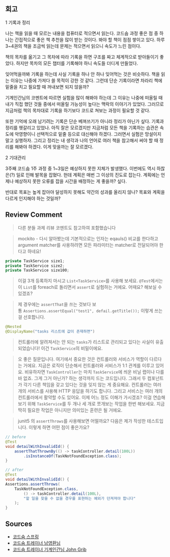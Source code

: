  ## 회고
 
1 기록과 정리

나는 책을 읽을 때 모르는 내용을 컴퓨터로 적으면서 읽는다. 코드숨 과정 좋은 점 중 하나는 간접적으로 좋은 책 추천을 많이 받는 것이다. 봐야 할 책이 점점 쌓이고 있다. 하루 3~4권의 책을 조금씩 읽는데 문제는 적으면서 읽으니 속도가 느린 점이다.  

책의 목차를 옮기고 그 목차에 따라 기록을 하면 구조를 짜고 체계적으로 받아들이기 좋았다. 하지만 목차의 모든 챕터를 기록해야 하니 속도들 더디게 만들었다.

잊어먹을까봐 기록을 하는데 사실 기록을 하나 안 하나 잊어먹는 것은 비슷하다. 책을 읽는 이유는 나중에 가져다 쓸 목적이 강한 것 같다. 그런데 단순 기록이라면 차라리 책에 밑줄을 치고 필요할 때 꺼내보면 되지 않을까?

기계인간님의 코멘트에 따르면 실험을 많이 해봐야 하는데 그 이유는 나중에 떠올릴 때 내가 직접 했던 것들 중에서 떠올릴 가능성이 높다는 맥락의 이야기가 있었다. 그러므로 지금처럼 책의 목차대로 기록을 하기보다 코드로 쳐보는 과정이 필요할 것 같다.

또한 기억에 오래 남기려는 기록은 단순 베껴쓰기가 아니라 정리가 아닌가 싶다. 기록과 정리를 헷갈리고 있었나. 아직 잘은 모르겠지만 지금처럼 모든 책을 기록하는 습관은 속도에 악영향이니 선택적으로 밑줄 등으로 대신해야 하겠다. 그러면서 실험은 망설이지 말고 실행하자. 그리고 정리는 내 생각과 나의 언어로 여러 책을 참고해서 써야 할 때 정리를 해봐야 하겠다. 이게 맞을까는 잘 모르겠다.

2 기대관리

3주째 코드숨 1주 과정 중 1~3일은 예상하지 못한 지체가 발생했다. 이번에도 역시 하찮은(?) 일로 인해 발목을 잡혔다. 헌데 계획은 매번 그 이상의 진도로 잡는다. 계획에는 언제나 예상하지 못한 오류를 잡을 시간을 배정하는 게 좋을까? 싶다. 

반대로 목표는 높게 잡아야 달성하지 못해도 약간의 성과를 올리지 않나? 목표와 계획을 다르게 인지해야 하는 것일까?

## Review Comment

> 다른 분들 과제 리뷰 코멘트도 참고하여 포함했습니다

> mockito - 다시 알아봤는데 기본적으로는 인자는 eqauls() 비교를 한다하고 argument matcher를 사용하려면 모든 파라미터는 matcher로 전달되어야 한다고 하네요!

```java
private TaskService size1;
private TaskService size2;
private TaskService size100;
```

> 이걸 3개 등록하지 마시고 `List<TaskService>`를 사용해 보세요.
> `@Test`에서는 이 `List`를 foreach로 돌리면서 `assert`로 실험하는 거에요. 어때요? 해보실 수 있겠죠?


> 제 경우에는 `assertThat`을 쓰는 것보다 보통 `Assertions.assertEqual("test1", defail.getTitle());` 이렇게 쓰는 걸 선호합니다.

```java
@Nested
@DisplayName("tasks 리스트에 값이 존재하면")
```

> 컨트롤러에 알려져서는 안 되는 `tasks`가 리스트로 관리되고 있다는 사실이 유출되었습니다! 이건 `TaskService`의 비밀이에요.


> 오 좋은 질문입니다. 여기에서 중요한 것은 컨트롤러와 서비스가 역할이 다르다는 거에요. 지금은 로직이 단순해서 컨트롤러와 서비스가 1:1 관계를 이루고 있어요. 비유하자면 `TaskController`는 마치 `TaskService`에 씌운 비닐 랩이나 다를 바 없죠. 그게 그거 아닌가? 하는 생각까지 드는 코드입니다. 그래서 두 컴포넌트가 각기 다른 책임을 갖고 있다는 것을 잊지 않는 게 중요해요. 컨트롤러는 여러 개의 서비스를 사용해 HTTP 응답을 하기도 합니다. 그리고 서비스는 여러 개의 컨트롤러에서 활약할 수도 있어요. 이제 어느 정도 이해가 가시겠죠? 이걸 연습해보기 위해 `TaskService`를 두 개나 세 개로 쪼개보는 작업을 한번 해보세요. 지금 딱히 필요한 작업은 아니지만 의미있는 훈련은 될 거에요.


>   junit5 의 `assertThrows`를 사용해보면 어떨까요? 다음은 제가 작성한 테스트입니다. 이렇게 하면 어떤 점이 좋은가요?

```java
// before
@Test
void detailWithInvalidId() {
	assertThatThrownBy(() -> taskController.detail(100L))
		.isInstanceOf(TaskNotFoundException.class);
}
```
```java
// after
@Test
void detailWithInvalidId() {
Assertions.assertThrows(
	TaskNotFoundException.class,
		() -> taskController.detail(100L),
		"할 일을 찾을 수 없을 경우를 표현하는 예외가 던져져야 합니다"
	);
}
```
## Sources  
  
- [코드숨 스프링](https://www.codesoom.com/courses/spring)  
- [코드숨 트레이너 남영환님](https://github.com/ssisksl77)
- [코드숨 트레이너 기계인간님 John Grib](https://johngrib.github.io/)  
